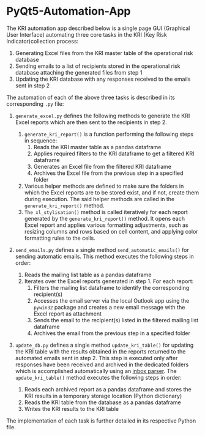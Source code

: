 # PyQt5-Automation-App

The KRI automation app described below is a single page GUI (Graphical User Interface) automating three core tasks in the KRI (Key Risk Indicator)collection process:

1. Generating Excel files from the KRI master table of the operational risk database
2. Sending emails to a list of recipients stored in the operational risk database attaching the generated files from step 1
3. Updating the KRI database with any responses received to the emails sent in step 2

The automation of each of the above three tasks is described in its corresponding ```.py``` file:

1. ```generate_excel.py``` defines the following methods to generate the KRI Excel reports which are then sent to the recipients in step 2.
   1. ```generate_kri_report()``` is a function performing the following steps in sequence:
      1. Reads the KRI master table as a pandas dataframe
      2. Applies required filters to the KRI dataframe to get a filtered KRI dataframe
      3. Generates an Excel file from the filtered KRI dataframe
      4. Archives the Excel file from the previous step in a specified folder
   2. Various helper methods are defined to make sure the folders in which the Excel reports are to be stored exist, and if not, create them during execution. The said helper methods are called in the ```generate_kri_report()```  method.
   3. ```The xl_stylisation()``` method is called iteratively for each report generated by the ```generate_kri_report()``` method. It opens each Excel report and applies various formatting adjustments, such as resizing columns and rows based on cell content, and applying color formatting rules to the cells.

2. ```send_emails.py``` defines a single method ```send_automatic_emails()``` for sending automatic emails. This method executes the following steps in order:
   1. Reads the mailing list table as a pandas dataframe
   2. Iterates over the Excel reports generated in step 1. For each report:
      1. Filters the mailing list dataframe to identify the corresponding recipient(s)
      2. Accesses the email server via the local Outlook app using the ```pywin32``` package and creates a new email message with the Excel report as attachment
      3. Sends the email to the recipient(s) listed in the filtered mailing list dataframe
      4. Archives the email from the previous step in a specified folder

3. ```update_db.py``` defines a single method ```update_kri_table()``` for updating the KRI table with the results obtained in the reports returned to the automated emails sent in step 2. This step is executed only after responses have been received and archived in the dedicated folders which is accomplished automatically using an [inbox parser](https://github.com/achanbour/Windows-Outlook-inbox-parser). The ```update_kri_table()``` method executes the following steps in order:
   1. Reads each archived report as a pandas dataframe and stores the KRI results in a temporary storage location (Python dictionary)
   2. Reads the KRI table from the database as a pandas dataframe
   3. Writes the KRI results to the KRI table

The implementation of each task is further detailed in its respective Python file.
